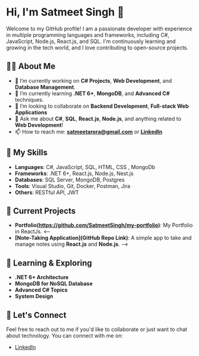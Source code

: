 # Hi, I'm Satmeet Singh 👋

Welcome to my GitHub profile! I am a passionate developer with experience in multiple programming languages and frameworks, including C#, JavaScript, Node.js, React.js, and SQL. I'm continuously learning and growing in the tech world, and I love contributing to open-source projects.

## 🧑‍💻 About Me

- 🔭 I’m currently working on **C# Projects**, **Web Development**, and **Database Management**.
- 🌱 I’m currently learning **.NET 6+**, **MongoDB**, and **Advanced C#** techniques.
- 👯 I’m looking to collaborate on **Backend Development**, **Full-stack Web Applications**
- 💬 Ask me about **C#**, **SQL**, **React.js**, **Node.js**, and anything related to **Web Development**!
- 📫 How to reach me: **satmeetarora@gmail.com** or **[LinkedIn](https://www.linkedin.com/in/satmeet-singh-a025a516a/)**

## 🚀 My Skills

- **Languages**: C#, JavaScript, SQL, HTML, CSS , MongoDb 
- **Frameworks**: .NET 6+, React.js, Node.js, Nest.js
- **Databases**: SQL Server, MongoDB, Postgres
- **Tools**: Visual Studio, Git, Docker, Postman, Jira
- **Others**: RESTful API, JWT

## 📌 Current Projects

- **Portfolio(https://github.com/SatmeetSingh/my-portfolio)**: My Portfolio in ReactJs.
<-- 
- **[Note-Taking Application](GitHub Repo Link)**: A simple app to take and manage notes using **React.js** and **Node.js**.
-->
## 🌱 Learning & Exploring

- **.NET 6+ Architecture**
- **MongoDB for NoSQL Database**
- **Advanced C# Topics**
- **System Design**

## 💬 Let's Connect

Feel free to reach out to me if you'd like to collaborate or just want to chat about technology. You can connect with me on:

- [LinkedIn](https://www.linkedin.com/in/satmeet-singh-a025a516a/)
